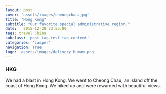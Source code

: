 ```yaml
---
layout: post
cover: 'assets/images/cheungchau.jpg'
title: "Hong Kong"
subtitle: "Our favorite special administrative region."
date:   2015-12-28 23:55:00
tags: travel China 
subclass: 'post tag-test tag-content'
categories: 'casper'
navigation: True
logo: 'assets/images/delivery_human.png'
---
```


### HKG

We had a blast in Hong Kong.  We went to Cheong Chau, an island off the coast of Hong Kong.  We hiked up and were rewarded with beautiful views.